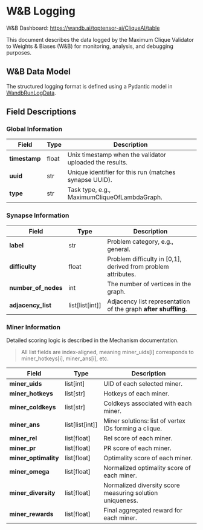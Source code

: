 # W&B Logging

W&B Dashboard: https://wandb.ai/toptensor-ai/CliqueAI/table

This document describes the data logged by the Maximum Clique Validator to Weights & Biases (W&B) for monitoring, analysis, and debugging purposes.

## W&B Data Model
The structured logging format is defined using a Pydantic model in [WandbRunLogData](https://github.com/toptensor/CliqueAI/blob/main/common/base/wandb_logging/model.py#L13-L30).

## Field Descriptions
### Global Information
| Field        | Type    | Description                                              |
| ------------ | ------- | -------------------------------------------------------- |
| **timestamp**| float   | Unix timestamp when the validator uploaded the results.  |
| **uuid**     | str     | Unique identifier for this run (matches synapse UUID).   |
| **type**     | str     | Task type, e.g., MaximumCliqueOfLambdaGraph.             |

### Synapse Information
| Field               | Type              | Description                                                     |
| ------------------- | ---------------- | ---------------------------------------------------------------- |
| **label**           | str               | Problem category, e.g., general.                                |
| **difficulty**      | float             | Problem difficulty in [0,1], derived from problem attributes.   |
| **number_of_nodes** | int               | The number of vertices in the graph.                            |
| **adjacency_list**  | list[list[int]]   | Adjacency list representation of the graph **after shuffling**. |

### Miner Information
Detailed scoring logic is described in the Mechanism documentation.

> All list fields are index-aligned, meaning miner_uids[i] corresponds to miner_hotkeys[i], miner_ans[i], etc.


| Field                 | Type              | Description                                               |
| --------------------- | ----------------  | --------------------------------------------------------- |
| **miner_uids**        | list[int]         | UID of each selected miner.                               |
| **miner_hotkeys**     | list[str]         | Hotkeys of each miner.                                    |
| **miner_coldkeys**    | list[str]         | Coldkeys associated with each miner.                      |
| **miner_ans**         | list[list[int]]   | Miner solutions: list of vertex IDs forming a clique.     |
| **miner_rel**         | list[float]       | Rel score of each miner.                                  |
| **miner_pr**          | list[float]       | PR score of each miner.                                   |
| **miner_optimality**  | list[float]       | Optimality score of each miner.                           |
| **miner_omega**       | list[float]       | Normalized optimality score of each miner.                |
| **miner_diversity**   | list[float]       | Normalized diversity score measuring solution uniqueness. |
| **miner_rewards**     | list[float]       | Final aggregated reward for each miner.                   |

